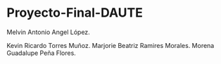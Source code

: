 # Proyecto-Final-DAUTE
<p>Melvin Antonio Angel López.</p>
Kevin Ricardo Torres Muñoz.
Marjorie Beatriz Ramires Morales.
Morena Guadalupe Peña Flores. 
